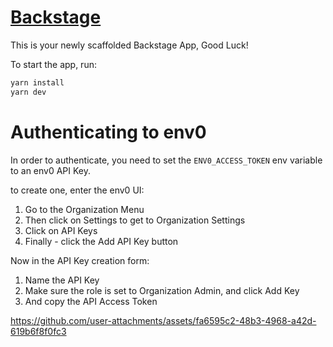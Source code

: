 # [Backstage](https://backstage.io)

This is your newly scaffolded Backstage App, Good Luck!

To start the app, run:

```sh
yarn install
yarn dev
```

# Authenticating to env0
In order to authenticate, you need to set the `ENV0_ACCESS_TOKEN` env variable to an env0 API Key.

to create one, enter the env0 UI:
1. Go to the Organization Menu
2. Then click on Settings to get to Organization Settings
3. Click on API Keys
4. Finally - click the Add API Key button

Now in the API Key creation form:
1. Name the API Key
2. Make sure the role is set to Organization Admin, and click Add Key
3. And copy the API Access Token

https://github.com/user-attachments/assets/fa6595c2-48b3-4968-a42d-619b6f8f0fc3